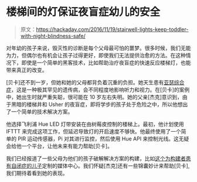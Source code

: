 # 楼梯间的灯保证夜盲症幼儿的安全

> 原文：<https://hackaday.com/2016/11/19/stairwell-lights-keep-toddler-with-night-blindness-safe/>

对年幼的孩子来说，毁灭性的诊断是每个父母最可怕的噩梦。很多时候，我们无能为力，但偶尔也有机会让孩子过得更好，即使我们无法提供治愈的方法。在这种情况下，即使是一个简单的黑客技术，比如帮助治疗夜盲症的快速反应楼梯灯，也能带来真正的改变。

[贝卡]还不到一岁，但她和她的父母都背负着沉重的负担。她天生患有[亚瑟综合症](https://www.nidcd.nih.gov/health/usher-syndrome)，这是一种极其罕见的遗传病，会不同程度地影响听力和视力。在[贝卡]的案例中，她出生时就严重失聪，很可能在 10 岁左右失明。她的父亲[杰克]意识到，由于黑暗的楼梯井和 Usher 的夜盲症，即将学步的孩子处于危险之中，所以他想出了一个简单的技术解决方案。

他选择飞利浦 Hue LED 灯带安装在由树莓皮控制的楼梯上。最初，他计划使用 IFTTT 来完成这项工作，但延迟导致灯的开启速度不够快。他最终使用了一个简单的 PIR 运动传感器，Pi 对其进行监控，然后使用 Hue API 来控制光线。这无疑会给他一个平台，让他未来有能力帮助[贝卡]。

我们已经报道了一些父母为他们的孩子破解解决方案的构建，比如[这个为构建者患有自闭症的儿子](https://hackaday.com/2016/04/18/custom-media-player-helps-hackers-autistic-son/)定制的媒体中心。我们怀疑[杰克]还有一些锦囊妙计来帮助[贝卡],我们期待着看到她的表现。